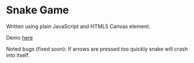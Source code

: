 # Snake Game

Written using plain JavaScript and HTML5 Canvas element.

Demo [here](https://hfolcot.github.io/SnakeGame/)

Noted bugs (fixed soon):
If arrows are pressed too quickly snake will crash into itself. 
